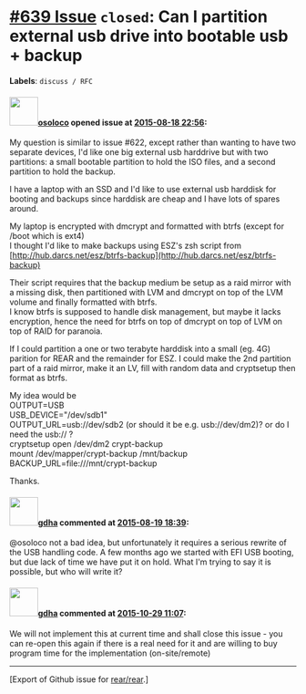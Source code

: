 [\#639 Issue](https://github.com/rear/rear/issues/639) `closed`: Can I partition external usb drive into bootable usb + backup
==============================================================================================================================

**Labels**: `discuss / RFC`

#### <img src="https://avatars.githubusercontent.com/u/6363842?v=4" width="50">[osoloco](https://github.com/osoloco) opened issue at [2015-08-18 22:56](https://github.com/rear/rear/issues/639):

My question is similar to issue \#622, except rather than wanting to
have two separate devices, I'd like one big external usb harddrive but
with two partitions: a small bootable partition to hold the ISO files,
and a second partition to hold the backup.

I have a laptop with an SSD and I'd like to use external usb harddisk
for booting and backups since harddisk are cheap and I have lots of
spares around.

My laptop is encrypted with dmcrypt and formatted with btrfs (except for
/boot which is ext4)  
I thought I'd like to make backups using ESZ's zsh script from
[http://hub.darcs.net/esz/btrfs-backup](http://hub.darcs.net/esz/btrfs-backup)

Their script requires that the backup medium be setup as a raid mirror
with a missing disk, then partitioned with LVM and dmcrypt on top of the
LVM volume and finally formatted with btrfs.  
I know btrfs is supposed to handle disk management, but maybe it lacks
encryption, hence the need for btrfs on top of dmcrypt on top of LVM on
top of RAID for paranoia.

If I could partition a one or two terabyte harddisk into a small (eg.
4G) parition for REAR and the remainder for ESZ. I could make the 2nd
partition part of a raid mirror, make it an LV, fill with random data
and cryptsetup then format as btrfs.

My idea would be  
OUTPUT=USB  
USB\_DEVICE="/dev/sdb1"  
OUTPUT\_URL=usb://dev/sdb2 (or should it be e.g. usb://dev/dm2)? or do I
need the usb:// ?  
cryptsetup open /dev/dm2 crypt-backup  
mount /dev/mapper/crypt-backup /mnt/backup  
BACKUP\_URL=file:///mnt/crypt-backup

Thanks.

#### <img src="https://avatars.githubusercontent.com/u/888633?u=cdaeb31efcc0048d3619651aa18dd4b76e636b21&v=4" width="50">[gdha](https://github.com/gdha) commented at [2015-08-19 18:39](https://github.com/rear/rear/issues/639#issuecomment-132736765):

@osoloco not a bad idea, but unfortunately it requires a serious rewrite
of the USB handling code. A few months ago we started with EFI USB
booting, but due lack of time we have put it on hold. What I'm trying to
say it is possible, but who will write it?

#### <img src="https://avatars.githubusercontent.com/u/888633?u=cdaeb31efcc0048d3619651aa18dd4b76e636b21&v=4" width="50">[gdha](https://github.com/gdha) commented at [2015-10-29 11:07](https://github.com/rear/rear/issues/639#issuecomment-152148076):

We will not implement this at current time and shall close this issue -
you can re-open this again if there is a real need for it and are
willing to buy program time for the implementation (on-site/remote)

------------------------------------------------------------------------

\[Export of Github issue for
[rear/rear](https://github.com/rear/rear).\]
